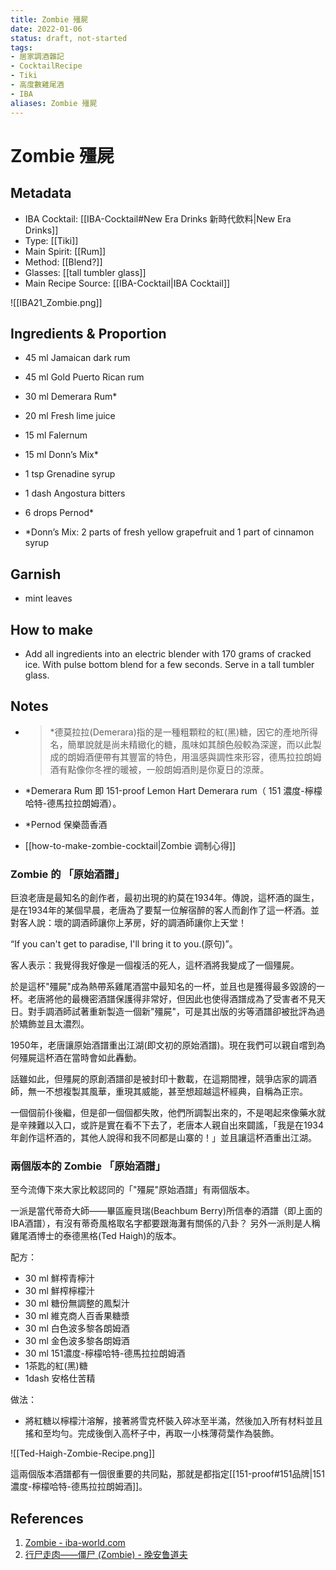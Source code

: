 ```yaml
---
title: Zombie 殭屍
date: 2022-01-06
status: draft, not-started
tags: 
- 居家調酒雜記
- CocktailRecipe
- Tiki
- 高度數雞尾酒
- IBA
aliases: Zombie 殭屍
---
```

# Zombie 殭屍

## Metadata
- IBA Cocktail: [[IBA-Cocktail#New Era Drinks 新時代飲料|New Era Drinks]]
- Type: [[Tiki]]
- Main Spirit: [[Rum]]
- Method: [[Blend?]]
- Glasses: [[tall tumbler glass]]
- Main Recipe Source: [[IBA-Cocktail|IBA Cocktail]]

![[IBA21_Zombie.png]]

## Ingredients & Proportion
- 45 ml Jamaican dark rum  
- 45 ml Gold Puerto Rican rum  
- 30 ml Demerara Rum*
- 20 ml Fresh lime juice  
- 15 ml Falernum  
- 15 ml Donn’s Mix*  
- 1 tsp Grenadine syrup  
- 1 dash Angostura bitters  
- 6 drops Pernod*

- *Donn’s Mix: 2 parts of fresh yellow grapefruit and 1 part of cinnamon syrup

## Garnish
- mint leaves

## How to make
- Add all ingredients into an electric blender with 170 grams of cracked ice. With pulse bottom blend for a few seconds. Serve in a tall tumbler glass.

## Notes
- >*德莫拉拉(Demerara)指的是一種粗顆粒的紅(黑)糖，因它的產地所得名，簡單說就是尚未精緻化的糖，風味如其顏色般較為深邃，而以此製成的朗姆酒便帶有其豐富的特色，用溫感與調性來形容，德馬拉拉朗姆酒有點像你冬裡的暖被，一般朗姆酒則是你夏日的涼蓆。

- *Demerara Rum 即  151-proof Lemon Hart Demerara rum（ 151 濃度-檸檬哈特-德馬拉拉朗姆酒）。
- *Pernod 保樂茴香酒
- [[how-to-make-zombie-cocktail|Zombie 调制心得]]

### Zombie 的 「原始酒譜」 
巨浪老唐是最知名的創作者，最初出現的約莫在1934年。傳說，這杯酒的誕生，是在1934年的某個早晨，老唐為了要幫一位解宿醉的客人而創作了這一杯酒。並對客人說：壞的調酒師讓你上茅房，好的調酒師讓你上天堂！ 

“If you can't get to paradise, I'll bring it to you.(原句)”。 

客人表示：我覺得我好像是一個複活的死人，這杯酒將我變成了一個殭屍。 

於是這杯"殭屍"成為熱帶系雞尾酒當中最知名的一杯，並且也是獲得最多毀謗的一杯。老唐將他的最機密酒譜保護得非常好，但因此也使得酒譜成為了受害者不見天日。對手調酒師試著重新製造一個新"殭屍"，可是其出版的劣等酒譜卻被批評為過於矯飾並且太濃烈。 

1950年，老唐讓原始酒譜重出江湖(即文初的原始酒譜)。現在我們可以親自嚐到為何殭屍這杯酒在當時會如此轟動。 

話雖如此，但殭屍的原創酒譜卻是被封印十數載，在這期間裡，競爭店家的調酒師，無一不想複製其風華，重現其威能，甚至想超越這杯經典，自稱為正宗。 

一個個前仆後繼，但是卻一個個都失敗，他們所調製出來的，不是喝起來像藥水就是辛辣難以入口，或許是實在看不下去了，老唐本人親自出來闢謠，「我是在1934年創作這杯酒的，其他人說得和我不同都是山寨的！」並且讓這杯酒重出江湖。

### 兩個版本的 Zombie 「原始酒譜」
至今流傳下來大家比較認同的「"殭屍"原始酒譜」有兩個版本。 

一派是當代蒂奇大師——畢區龐貝瑞(Beachbum Berry)所信奉的酒譜（即上面的IBA酒譜），有沒有蒂奇風格取名字都要跟海灘有關係的八卦？ 
另外一派則是人稱雞尾酒博士的泰德黑格(Ted Haigh)的版本。 

配方： 
- 30 ml 鮮榨青檸汁 
- 30 ml 鮮榨檸檬汁 
- 30 ml 糖份無調整的鳳梨汁 
- 30 ml 維克商人百香果糖漿 
- 30 ml 白色波多黎各朗姆酒 
- 30 ml 金色波多黎各朗姆酒 
- 30 ml 151濃度-檸檬哈特-德馬拉拉朗姆酒 
- 1茶匙的紅(黑)糖 
- 1dash 安格仕苦精 

做法： 
- 將紅糖以檸檬汁溶解，接著將雪克杯裝入碎冰至半滿，然後加入所有材料並且搖和至均勻。完成後倒入高杯子中，再取一小株薄荷葉作為裝飾。

![[Ted-Haigh-Zombie-Recipe.png]]

這兩個版本酒譜都有一個很重要的共同點，那就是都指定[[151-proof#151品牌|151濃度-檸檬哈特-德馬拉拉朗姆酒]]。

## References
1. [Zombie - iba-world.com](https://iba-world.com/zombie/)
2. [行尸走肉——僵尸 (Zombie) - 晚安鲁道夫](https://mp.weixin.qq.com/s/z7RTnAdX_brL3WIacCwVBQ)